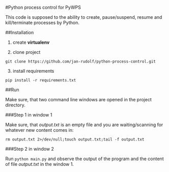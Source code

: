 #Python process control for PyWPS

This code is supposed to the ability to create, pause/suspend, resume and kill/terminate processes by Python.

##Installation

1. create **virtualenv**

2. clone project

 `git clone https://github.com/jan-rudolf/python-process-control.git`

3. install requirements

 `pip install -r requirements.txt`

##Run 

Make sure, that two command line windows are opened in the project directory.

###Step 1 in window 1

Make sure, that *output.txt* is an empty file and you are waiting/scanning for whatever new content comes in:

 `rm output.txt 2>/dev/null;touch output.txt;tail -f output.txt`

###Step 2 in window 2

Run `python main.py` and observe the output of the program and the content of file *output.txt* in the window 1.



